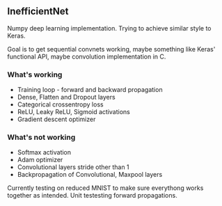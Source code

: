 ## InefficientNet
Numpy deep learning implementation. Trying to achieve similar style to Keras.

Goal is to get sequential convnets working, maybe something like Keras' functional API, maybe convolution implementation in C.

### What's working
- Training loop - forward and backward propagation
- Dense, Flatten and Dropout layers
- Categorical crossentropy loss
- ReLU, Leaky ReLU, Sigmoid activations
- Gradient descent optimizer

### What's not working
- Softmax activation
- Adam optimizer
- Convolutional layers stride other than 1
- Backpropagation of Convolutional, Maxpool layers

Currently testing on reduced MNIST to make sure everythong works together as intended. Unit testesting forward propagations.